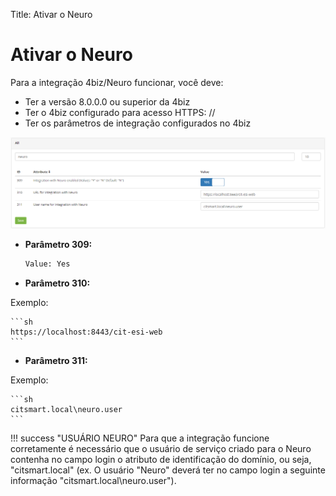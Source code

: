 Title: Ativar o Neuro

# Ativar o Neuro

Para a integração 4biz/Neuro funcionar, você deve:

- Ter a versão 8.0.0.0 ou superior da 4biz
- Ter o 4biz configurado para acesso HTTPS: //
- Ter os parâmetros de integração configurados no 4biz


![Neuro Conection][1]

- **Parâmetro 309:**

    ```sh
    Value: Yes
    ```

- **Parâmetro 310:**

Exemplo:

    ```sh
    https://localhost:8443/cit-esi-web
    ```

- **Parâmetro 311:**

Exemplo:

    ```sh
    citsmart.local\neuro.user
    ```
    

!!! success "USUÁRIO NEURO"
    Para que a integração funcione corretamente é necessário que o usuário de serviço criado para o Neuro contenha no campo login o atributo de identificação do domínio, ou seja, "citsmart.local" (ex. O usuário "Neuro" deverá ter no campo login a seguinte informação  "citsmart.local\neuro.user").


[1]:images/neuro-conection.png
